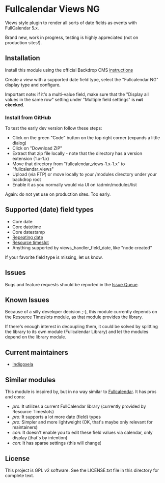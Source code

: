 # Fullcalendar Views NG

Views style plugin to render all sorts of date fields as events with FullCalendar
 5.x.

Brand new, work in progress, testing is highly appreciated (not on production
 sites!).

## Installation

Install this module using the official Backdrop CMS
 [instructions](https://docs.backdropcms.org/documentation/extend-with-modules)

Create a view with a supported date field type, select the "Fullcalendar NG"
 display type and configure.

Important note: if it's a multi-value field, make sure that the "Display all values in the same
row" setting under "Multiple field settings" is **not ckecked**.

### Install from GitHub

To test the early dev version follow these steps:

- Click on the green "Code" button on the top right corner (expands a little
 dialog)
- Click on "Download ZIP"
- Extract that zip file locally - note that the directory has a version
 extension (1.x-1.x)
- Move that directory from "fullcalendar_views-1.x-1.x" to
 "fullcalendar_views"
- Upload (via FTP) or move locally to your /modules directory under your backdrop root
- Enable it as you normally would via UI on /admin/modules/list

Again: do not yet use on production sites. Too early.

## Supported (date) field types

- Core date
- Core datetime
- Core datestamp
- [Repeating date](https://backdropcms.org/project/repeating_dates)
- [Resource timeslot](https://backdropcms.org/project/resource_timeslots)
- Anything supported by views_handler_field_date, like "node created"

If your favorite field type is missing, let us know.

## Issues

Bugs and feature requests should be reported in the
 [Issue Queue](https://github.com/backdrop-contrib/fullcalendar_views/issues).

## Known Issues

Because of a silly developer decision ;-), this module currently depends on
 the Resource Timeslots module, as that module provides the library.

If there's enough interest in decoupling them, it could be solved by
 splitting the library to its own module (Fullcalendar Library) and let the
 modules depend on the library module.

## Current maintainers

* [Indigoxela](https://github.com/indigoxela)

## Similar modules

This module is inspired by, but in no way similar to
 [Fullcalendar](https://backdropcms.org/project/fullcalendar). It has pros and
 cons:

- *pro:* It utilizes a current FullCalendar library (currently provided by Resource
 Timeslots)
- *pro:* It supports a lot more date (field) types
- *pro:* Simpler and more lightweight (OK, that's maybe only relevant for
 maintainers)
- *con:* It doesn't enable you to edit these field values via calendar, only display
 (that's by intention)
- *con:* It has sparse settings (this will change)

## License

This project is GPL v2 software. See the LICENSE.txt file in this directory for complete text.
